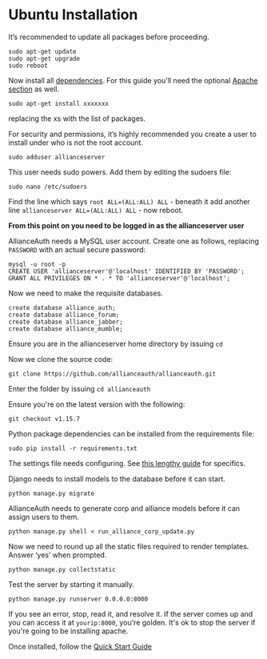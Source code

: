 # Ubuntu Installation

It’s recommended to update all packages before proceeding.

    sudo apt-get update
    sudo apt-get upgrade
    sudo reboot

Now install all [dependencies](dependencies.md). For this guide you'll need the optional [Apache section](dependencies.md) as well.

    sudo apt-get install xxxxxxx
replacing the xs with the list of packages.

For security and permissions, it’s highly recommended you create a user to install under who is not the root account.

    sudo adduser allianceserver

This user needs sudo powers. Add them by editing the sudoers file:

    sudo nano /etc/sudoers

Find the line which says `root ALL=(ALL:ALL) ALL` - beneath it add another line `allianceserver ALL=(ALL:ALL) ALL` - now reboot.

**From this point on you need to be logged in as the allianceserver user**

AllianceAuth needs a MySQL user account. Create one as follows, replacing `PASSWORD` with an actual secure password:

    mysql -u root -p
    CREATE USER 'allianceserver'@'localhost' IDENTIFIED BY 'PASSWORD';
    GRANT ALL PRIVILEGES ON * . * TO 'allianceserver'@'localhost';

Now we need to make the requisite databases.

    create database alliance_auth;
    create database alliance_forum;
    create database alliance_jabber;
    create database alliance_mumble;

Ensure you are in the allianceserver home directory by issuing `cd`

Now we clone the source code:

    git clone https://github.com/allianceauth/allianceauth.git

Enter the folder by issuing `cd allianceauth`

Ensure you're on the latest version with the following:

    git checkout v1.15.7

Python package dependencies can be installed from the requirements file:

    sudo pip install -r requirements.txt

The settings file needs configuring. See [this lengthy guide](settings.md) for specifics.

Django needs to install models to the database before it can start.

    python manage.py migrate

AllianceAuth needs to generate corp and alliance models before it can assign users to them.

    python manage.py shell < run_alliance_corp_update.py

Now we need to round up all the static files required to render templates. Answer ‘yes’ when prompted.

    python manage.py collectstatic

Test the server by starting it manually.

    python manage.py runserver 0.0.0.0:8000

If you see an error, stop, read it, and resolve it. If the server comes up and you can access it at `yourip:8000`, you're golden. It's ok to stop the server if you're going to be installing apache.

Once installed, follow the [Quick Start Guide](quickstart.md)
